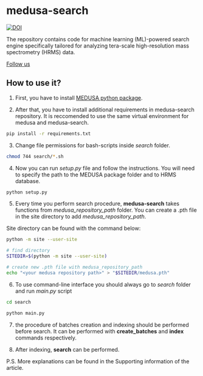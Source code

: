 # medusa-search

[![DOI](https://zenodo.org/badge/898711582.svg)](https://doi.org/10.5281/zenodo.14279139)

The repository contains code for machine learning (ML)-powered search engine specifically tailored for analyzing tera-scale high-resolution mass spectrometry (HRMS) data.
 
[Follow us](http://ananikovlab.ru)

## How to use it?

1) First, you have to install [MEDUSA python package](https://github.com/Ananikov-Lab/medusa).

2) After that, you have to install additional requirements in medusa-search repository. It is reccomended to use the same virtual environment for medusa and medusa-search.

```bash
pip install -r requirements.txt
```

3) Change file permissions for bash-scripts inside *search* folder.

```bash
chmod 744 search/*.sh
```

4) Now you can run *setup.py* file and follow the instructions. You will need to specify the path to the MEDUSA package folder and to HRMS database. 

```bash
python setup.py
```

5) Every time you perform search procedure, **medusa-search** takes functions from *medusa_repository_path* folder. You can create a .pth file in the site directory to add *medusa_repository_path*.

Site directory can be found with the command below:

```bash
python -m site --user-site
```

```bash
# find directory
SITEDIR=$(python -m site --user-site)

# create new .pth file with medusa_repository_path
echo "<your medusa repository path>" > "$SITEDIR/medusa.pth"
```

6) To use command-line interface you should always go to *search* folder and run *main.py* script

```bash
cd search
```

```bash
python main.py
```

7) the procedure of batches creation and indexing should be performed before search. It can be performed with **create_batches** and **index** commands respectively. 

8) After indexing, **search** can be performed.

P.S. More explanations can be found in the Supporting information of the article.
